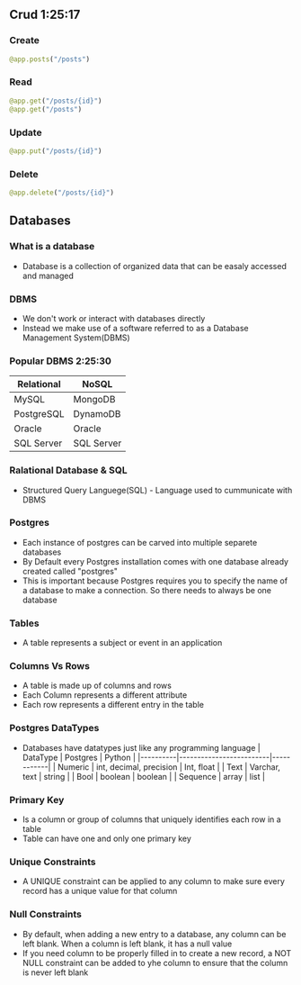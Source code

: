 ## Crud 1:25:17
### Create
```python
@app.posts("/posts")
```
### Read
```python
@app.get("/posts/{id}")
@app.get("/posts")
```
### Update
```python
@app.put("/posts/{id}")
```
### Delete
```python
@app.delete("/posts/{id}")
```

## Databases
### What is a database
- Database is a collection of organized data that can be easaly accessed and managed

### DBMS
- We don't work or interact with databases directly
- Instead we make use of a software referred to as a Database Management System(DBMS)

### Popular DBMS 2:25:30
| Relational | NoSQL      |
|------------|------------|
| MySQL      | MongoDB    |
| PostgreSQL | DynamoDB   |
| Oracle     | Oracle     |
| SQL Server | SQL Server |

### Ralational Database & SQL
- Structured Query Languege(SQL) - Language used to cummunicate with DBMS

### Postgres
- Each instance of postgres can be carved into multiple separete databases
- By Default every Postgres installation comes with one database already created called "postgres"
- This is important because Postgres requires you to specify the name of a database to make a connection. So there needs to always be one database

### Tables
- A table represents a subject or event in an application

### Columns Vs Rows
- A table is made up of columns and rows
- Each Column represents a different attribute
- Each row represents a different entry in the table

### Postgres DataTypes
- Databases have datatypes just like any programming language
| DataType | Postgres                | Python     |
|----------|-------------------------|------------|
| Numeric  | int, decimal, precision | Int, float |
| Text     | Varchar, text           | string     |
| Bool     | boolean                 | boolean    |
| Sequence | array                   | list       |

### Primary Key
- Is a column or group of columns that uniquely identifies each row in a table
- Table can have one and only one primary key

### Unique Constraints
- A UNIQUE constraint can be applied to any column to make sure every record has a unique value for that column

### Null Constraints
- By default, when adding a new entry to a database, any column can be left blank. When a column is left blank, it has a null value
- If you need column to be properly filled in to create a new record, a NOT NULL constraint can be added to yhe column to ensure that the column is never left blank